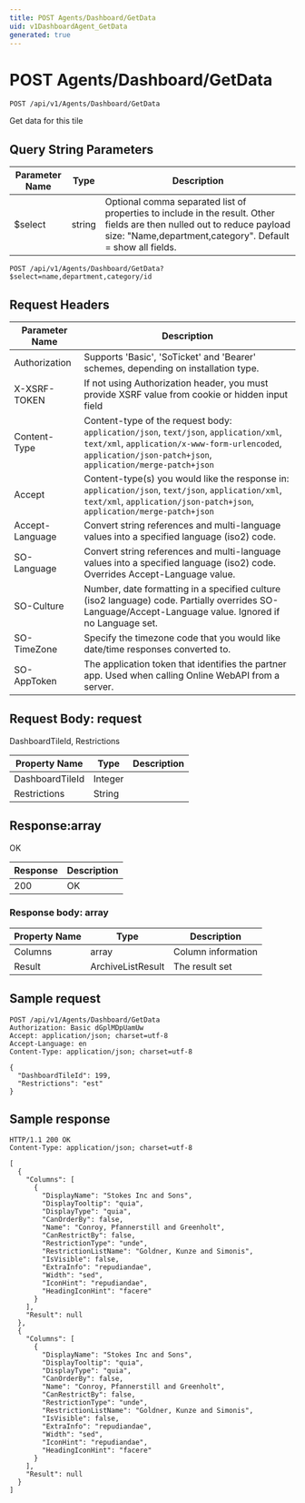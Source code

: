 ```yaml
---
title: POST Agents/Dashboard/GetData
uid: v1DashboardAgent_GetData
generated: true
---
```


# POST Agents/Dashboard/GetData

```http
POST /api/v1/Agents/Dashboard/GetData
```

Get data for this tile







## Query String Parameters

| Parameter Name | Type |  Description |
|----------------|------|--------------|
| $select | string |  Optional comma separated list of properties to include in the result. Other fields are then nulled out to reduce payload size: "Name,department,category". Default = show all fields. |

```http
POST /api/v1/Agents/Dashboard/GetData?$select=name,department,category/id
```


## Request Headers

| Parameter Name | Description |
|----------------|-------------|
| Authorization  | Supports 'Basic', 'SoTicket' and 'Bearer' schemes, depending on installation type. |
| X-XSRF-TOKEN   | If not using Authorization header, you must provide XSRF value from cookie or hidden input field |
| Content-Type | Content-type of the request body: `application/json`, `text/json`, `application/xml`, `text/xml`, `application/x-www-form-urlencoded`, `application/json-patch+json`, `application/merge-patch+json` |
| Accept         | Content-type(s) you would like the response in: `application/json`, `text/json`, `application/xml`, `text/xml`, `application/json-patch+json`, `application/merge-patch+json` |
| Accept-Language | Convert string references and multi-language values into a specified language (iso2) code. |
| SO-Language | Convert string references and multi-language values into a specified language (iso2) code. Overrides Accept-Language value. |
| SO-Culture | Number, date formatting in a specified culture (iso2 language) code. Partially overrides SO-Language/Accept-Language value. Ignored if no Language set. |
| SO-TimeZone | Specify the timezone code that you would like date/time responses converted to. |
| SO-AppToken | The application token that identifies the partner app. Used when calling Online WebAPI from a server. |

## Request Body: request 

DashboardTileId, Restrictions 

| Property Name | Type |  Description |
|----------------|------|--------------|
| DashboardTileId | Integer |  |
| Restrictions | String |  |

## Response:array

OK

| Response | Description |
|----------------|-------------|
| 200 | OK |

### Response body: array

| Property Name | Type |  Description |
|----------------|------|--------------|
| Columns | array | Column information |
| Result | ArchiveListResult | The result set |

## Sample request

```http!
POST /api/v1/Agents/Dashboard/GetData
Authorization: Basic dGplMDpUamUw
Accept: application/json; charset=utf-8
Accept-Language: en
Content-Type: application/json; charset=utf-8

{
  "DashboardTileId": 199,
  "Restrictions": "est"
}
```

## Sample response

```http_
HTTP/1.1 200 OK
Content-Type: application/json; charset=utf-8

[
  {
    "Columns": [
      {
        "DisplayName": "Stokes Inc and Sons",
        "DisplayTooltip": "quia",
        "DisplayType": "quia",
        "CanOrderBy": false,
        "Name": "Conroy, Pfannerstill and Greenholt",
        "CanRestrictBy": false,
        "RestrictionType": "unde",
        "RestrictionListName": "Goldner, Kunze and Simonis",
        "IsVisible": false,
        "ExtraInfo": "repudiandae",
        "Width": "sed",
        "IconHint": "repudiandae",
        "HeadingIconHint": "facere"
      }
    ],
    "Result": null
  },
  {
    "Columns": [
      {
        "DisplayName": "Stokes Inc and Sons",
        "DisplayTooltip": "quia",
        "DisplayType": "quia",
        "CanOrderBy": false,
        "Name": "Conroy, Pfannerstill and Greenholt",
        "CanRestrictBy": false,
        "RestrictionType": "unde",
        "RestrictionListName": "Goldner, Kunze and Simonis",
        "IsVisible": false,
        "ExtraInfo": "repudiandae",
        "Width": "sed",
        "IconHint": "repudiandae",
        "HeadingIconHint": "facere"
      }
    ],
    "Result": null
  }
]
```